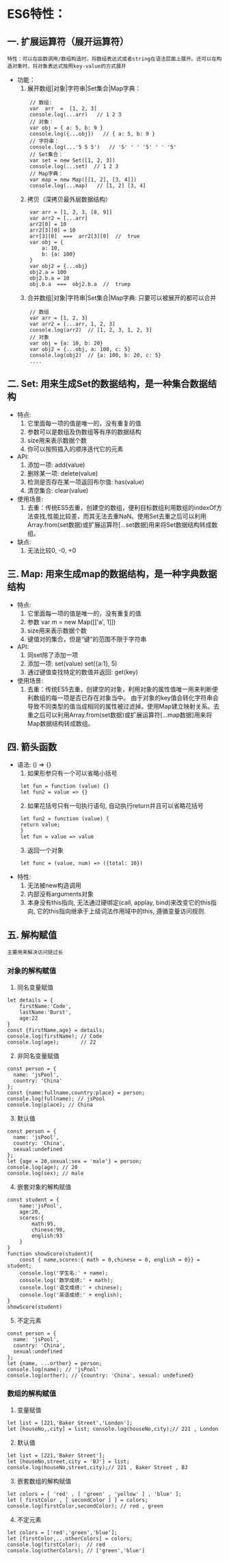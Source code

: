 # ES6特性：
## 一. 扩展运算符（展开运算符）
`特性：可以在函数调用/数组构造时，将数组表达式或者string在语法层面上展开。还可以在构造对象时，将对象表达式按照key-value的方式展开`    
- 功能：      
    1. 展开数组|对象|字符串|Set集合|Map字典：     
    ```
        // 数组:
        var  arr  =  [1, 2, 3]
        console.log(...arr)   // 1 2 3
        // 对象：
        var obj = { a: 5, b: 9 }
        console.log({...obj})   // { a: 5, b: 9 }
        // 字符串：
        console.log(...'5 5 5')   // '5' ' ' '5' ' ' '5' 
        // Set集合：
        var set = new Set([1, 2, 3])
        console.log(...set)  // 1 2 3
        // Map字典：
        var map = new Map([[1, 2], [3, 4]])
        console.log(...map)   // [1, 2] [3, 4]
    ```
    2.  拷贝（深拷贝最外层数据结构）
    ```
        var arr = [1, 2, 3, [8, 9]]
        var arr2 = [...arr]
        arr2[0] = 10
        arr2[3][0] = 10
        arr[3][0]  ===  arr2[3][0]  //  true
        var obj = {
            a: 10,
            b: {a: 100}
        }
        var obj2 = {...obj}
        obj2.a = 100
        obj2.b.a = 10
        obj.b.a  ===  obj2.b.a  //  truep
    ```
    3.  合并数组|对象|字符串|Set集合|Map字典: 只要可以被展开的都可以合并
    ```
        // 数组
        var arr = [1, 2, 3]
        var arr2 = [...arr, 1, 2, 3]
        console.log(arr2)  // [1, 2, 3, 1, 2, 3]
        // 对象
        var obj = {a: 10, b: 20}
        var obj2 = {...obj, a: 100, c: 5}
        console.log(obj2)  // {a: 100, b: 20, c: 5}
        ....
    ```

## 二. Set: 用来生成Set的数据结构，是一种集合数据结构
- 特点:    
    1. 它里面每一项的值是唯一的，没有重复的值
    2. 参数可以是数组及伪数组等有序的数据结构
    3. size用来表示数据个数
    4. 你可以按照插入的顺序迭代它的元素
- API:    
    1. 添加一项:  add(value)
    2. 删除某一项:  delete(value)
    3. 检测是否存在某一项返回布尔值:  has(value)
    4. 清空集合:  clear(value)
- 使用场景: 
    1. 去重：传统ES5去重，创建空的数组，便利目标数组利用数组的indexOf方法查找,性能比较差，而其无法去重NaN。使用Set去重之后可以利用Array.from(set数据)或扩展运算符[...set数据]用来将Set数据结构转成数组。
- 缺点:
    1. 无法比较0, -0, +0

## 三. Map: 用来生成map的数据结构，是一种字典数据结构
- 特点:    
    1. 它里面每一项的值是唯一的，没有重复的值
    2. 参数 var m = new Map([['a', 1]])  
    3. size用来表示数据个数
    4. 键值对的集合，但是“键”的范围不限于字符串
- API:     
    1. 同set除了添加一项
    2. 添加一项:  set(value)   set({a:1}, 5)
    3. 通过键值查找特定的数值并返回:  get(key)
- 使用场景: 
    1. 去重：传统ES5去重，创建空的对象，利用对象的属性值唯一用来判断便利数组的每一项是否已存在对象当中。 由于对象的key值会转化字符串会导致不同类型的值当成相同的属性被过滤掉。使用Map建立映射关系。去重之后可以利用Array.from(set数据)或扩展运算符[...map数据]用来将Map数据结构转成数组。
                
                
## 四. 箭头函数
- 语法: () => {}
  1. 如果形参只有一个可以省略小括号
   ```
    let fun = function (value) {}
    let fun2 = value => {}
   ```
   2. 如果花括号只有一句执行语句, 自动执行return并且可以省略花括号
   ```
    let fun2 = function (value) {
    return value;
    }
    let fun = value => value
   ```
   3. 返回一个对象
   ```
    let func = (value, num) => ({total: 10})
   ```
- 特性:
  1. 无法被new构造调用
  2. 内部没有arguments对象
  3. 本身没有this指向, 无法通过硬绑定(call, applay, bind)来改变它的this指向, 它的this指向继承于上级词法作用域中的this, 遵循变量访问规则.
   
## 五. 解构赋值
`主要用来解决访问链过长`
### 对象的解构赋值
1. 同名变量赋值
```
let details = {
    firstName:'Code',
    lastName:'Burst',
    age:22
}
const {firstName,age} = details;
console.log(firstName); // Code
console.log(age);       // 22
```
2. 非同名变量赋值
```
const person = {
  name: 'jsPool',
  country: 'China'
};
const {name:fullname,country:place} = person;
console.log(fullname); // jsPool
console.log(place); // China
```
3. 默认值
```
const person = {
  name: 'jsPool',
  country: 'China',
  sexual:undefined
};
let {age = 20,sexual:sex = 'male'} = person;
console.log(age); // 20
console.log(sex); // male
```
4. 嵌套对象的解构赋值
```
const student = {
    name:'jsPool',
    age:20,
    scores:{
        math:95,
        chinese:98,
        english:93
    }
}
function showScore(student){
    const { name,scores:{ math = 0,chinese = 0, english = 0}} = student;
    console.log('学生名:' + name);
    console.log('数学成绩:' + math);
    console.log('语文成绩:' + chinese);
    console.log('英语成绩:' + english);
}
showScore(student)
```
5. 不定元素
```
const person = {
  name: 'jsPool',
  country: 'China',
  sexual:undefined
};
let {name, ...orther} = person;
console.log(name); // 'jsPool'
console.log(orther); // {country: 'China', sexual: undefined}
```

### 数组的解构赋值
1. 变量赋值
```
let list = [221,'Baker Street','London'];
let [houseNo,,city] = list; console.log(houseNo,city);// 221 , London
```
2. 默认值
```
let list = [221,'Baker Street'];
let [houseNo,street,city = 'BJ'] = list;
console.log(houseNo,street,city);// 221 , Baker Street , BJ
```
3. 嵌套数组的解构赋值
```
let colors = [ 'red' , [ 'green' , 'yellow' ] , 'blue' ];
let [ firstColor , [ secondColor ] ] = colors;
console.log(firstColor,secondColor); // red , green
```
4. 不定元素
```
let colors = ['red','green','blue'];
let [firstColor,...otherColors] = colors;
console.log(firstColor);  // red
console.log(otherColors); // ['green','blue']
```
